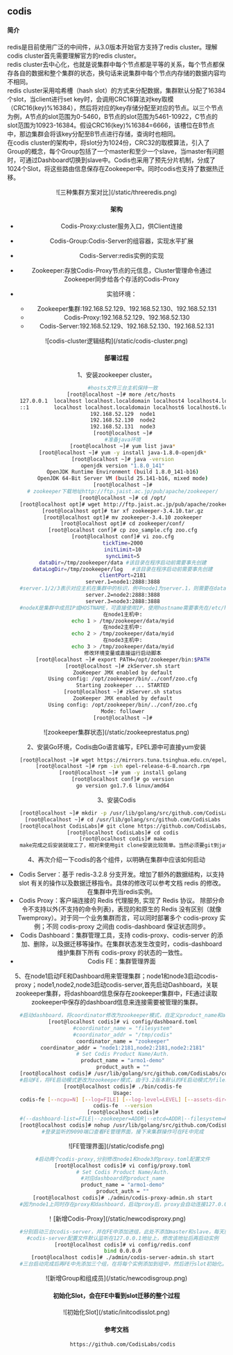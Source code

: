 ## codis

#### 简介  
redis是目前使用广泛的中间件，从3.0版本开始官方支持了redis cluster。理解codis cluster首先需要理解官方的redis cluster。  
redis cluster去中心化，也就是说集群中每个节点都是平等的关系，每个节点都保存各自的数据和整个集群的状态，换句话来说集群中每个节点内存储的数据内容均不相同。  
redis cluster采用哈希槽（hash slot）的方式来分配数据，集群默认分配了16384个slot，当client进行set key时，会调用CRC16算法对key取模（CRC16(key)%16384），然后将对应的key存储分配至对应的节点。以三个节点为例，A节点的slot范围为0-5460，B节点的slot范围为5461-10922，C节点的slot范围为10923-16384。假设CRC16(key)%16384=6666，该槽位在B节点中，那边集群会将该key分配至B节点进行存储，查询时也相同。  
在codis cluster的架构中，将slot分为1024份，CRC32的取模算法，引入了Group的概念，每个Group包括了一个master和至少一个slave，当master有问题时，可通过Dashboard切换到slave中。Codis也采用了预先分片机制，分成了1024个Slot，将这些路由信息保存在Zookeeper中。同时codis也支持了数据热迁移。  

<div align=center>![三种集群方案对比](/static/threeredis.png)  

#### 架构
* Codis-Proxy:cluster服务入口，供Client连接
* Codis-Group:Codis-Server的组容器，实现水平扩展
* Codis-Server:redis实例的实现
* Zookeeper:存放Codis-Proxy节点的元信息，Cluster管理命令通过Zookeeper同步给各个存活的Codis-Proxy

* 实验环境：
	* Zookeeper集群:192.168.52.129、192.168.52.130、192.168.52.131
	* Codis-Proxy:192.168.52.129、192.168.52.130
	* Codis-Server:192.168.52.129、192.168.52.130、192.168.52.131

<div align=center>![codis-cluster逻辑结构](/static/codis-cluster.png)  

#### 部署过程
1、安装zookeeper cluster。  
```bash  
	#hosts文件三台主机保持一致
	[root@localhost ~]# more /etc/hosts 
	127.0.0.1  localhost localhost.localdomain localhost4 localhost4.localdomain4
	::1        localhost localhost.localdomain localhost6 localhost6.localdomain6
	192.168.52.129	node1
	192.168.52.130	node2
	192.168.52.131	node3
	[root@localhost ~]#
	#准备java环境
	[root@localhost ~]# yum list java*
	[root@localhost ~]# yum -y install java-1.8.0-openjdk*
	[root@localhost ~]# java -version
	openjdk version "1.8.0_141"
	OpenJDK Runtime Environment (build 1.8.0_141-b16)
	OpenJDK 64-Bit Server VM (build 25.141-b16, mixed mode)
	[root@localhost ~]#
	# zookeeper下载地址http://ftp.jaist.ac.jp/pub/apache/zookeeper/
	[root@localhost ~]# cd /opt/
	[root@localhost opt]# wget http://ftp.jaist.ac.jp/pub/apache/zookeeper/zookeeper-3.4.10/zookeeper-3.4.10.tar.gz
	[root@localhost opt]# tar xf zookeeper-3.4.10.tar.gz
	[root@localhost opt]# mv zookeeper-3.4.10 zookeeper
	[root@localhost opt]# cd zookeeper/conf/
	[root@localhost conf]# cp zoo_sample.cfg zoo.cfg
	[root@localhost conf]# vi zoo.cfg
	tickTime=2000
	initLimit=10
	syncLimit=5
	dataDir=/tmp/zookeeper/data	#该目录在程序启动前需要事先创建
	dataLogDir=/tmp/zookeeper/log	#该目录在程序启动前需要事先创建
	clientPort=2181
	server.1=node1:2888:3888
	#server.1/2/3表示对应主机在集群中的标识，例中node1为server.1，则需要在data目录下创建myid文件，并且文件内容为2。data路径在上面定义为/tmp/zookeeper/data
	server.2=node2:2888:3888
	server.3=node3:2888:3888
	#nodeX是集群中成员IP或HOSTNAME，可直接使用IP，使用hostname需要事先在/etc/hosts中定义。其中2888端口为leader和follower的通信端口；3888为集群刚启动时或leader挂掉之后重新进行新的选举的通信端口
	在node1主机中:
	echo 1 > /tmp/zookeeper/data/myid
	在node2主机中:
	echo 2 > /tmp/zookeeper/data/myid
	在node3主机中:
	echo 3 > /tmp/zookeeper/data/myid
	修改环境变量或直接运行启动脚本
	[root@localhost ~]# export PATH=/opt/zookeeper/bin:$PATH
	[root@localhost ~]# zkServer.sh start
	ZooKeeper JMX enabled by default
	Using config: /opt/zookeeper/bin/../conf/zoo.cfg
	Starting zookeeper ... STARTED
	[root@localhost ~]# zkServer.sh status
	ZooKeeper JMX enabled by default
	Using config: /opt/zookeeper/bin/../conf/zoo.cfg
	Mode: follower
	[root@localhost ~]#
```
<div align=center>![zookeeper集群状态](/static/zookeeprestatus.png) 

2、安装Go环境，Codis由Go语言编写，EPEL源中可直接yum安装
```bash
	[root@localhost ~]# wget https://mirrors.tuna.tsinghua.edu.cn/epel/6/x86_64/epel-release-6-8.noarch.rpm
	[root@localhost ~]# rpm -ivh epel-release-6-8.noarch.rpm
	[root@localhost ~]# yum -y install golang
	[root@localhost conf]# go version
	go version go1.7.6 linux/amd64
```
3、安装Codis
```bash
	[root@localhost ~]# mkdir -p /usr/lib/golang/src/github.com/CodisLabs
	[root@localhost ~]# cd /usr/lib/golang/src/github.com/CodisLabs
	[root@localhost CodisLabs]# git clone https://github.com/CodisLabs/codis.git -b release3.2
	[root@localhost CodisLabs]# cd codis
	[root@localhost codis]# make
	make完成之后安装就竣工了，相对来使用git clone安装比较简单。当然必须要git到java的路径下
```
4、再次介绍一下codis的各个组件，以明确在集群中应该如何启动
* Codis Server：基于 redis-3.2.8 分支开发。增加了额外的数据结构，以支持 slot 有关的操作以及数据迁移指令。具体的修改可以参考文档 redis 的修改。在集群中充当redis实例。
* Codis Proxy：客户端连接的 Redis 代理服务, 实现了 Redis 协议。 除部分命令不支持以外(不支持的命令列表)，表现的和原生的 Redis 没有区别（就像 Twemproxy）。对于同一个业务集群而言，可以同时部署多个 codis-proxy 实例；不同 codis-proxy 之间由 codis-dashboard 保证状态同步。
* Codis Dashboard：集群管理工具，支持 codis-proxy、codis-server 的添加、删除，以及据迁移等操作。在集群状态发生改变时，codis-dashboard 维护集群下所有 codis-proxy 的状态的一致性。
* Codis FE：集群管理界面  

5、在node1启动FE和Dashboard用来管理集群；node1和node3启动codis-proxy；node1,node2,node3启动codis-server,首先启动Dashboard，关联zookeeper集群，将dashboard信息保存在zookeeper集群中，FE通过读取zookeeper中保存的dashboard信息来连接需要被管理的集群。
```bash
	#启动dashboard，将coordinator修改为zookeeper模式，自定义product_name和auth
	[root@localhost codis]# vi config/dashboard.toml
	#coordinator_name = "filesystem"
	#coordinator_addr = "/tmp/codis"
	coordinator_name = "zookeeper"
	coordinator_addr = "node1:2181,node2:2181,node2:2181"
	# Set Codis Product Name/Auth.
	product_name = "armo1-demo"
	product_auth = ""
	[root@localhost codis]# /usr/lib/golang/src/github.com/CodisLabs/codis/admin/codis-dashboard-admin.sh start
	#启动FE，将FE启动模式更改为zookeeper模式，由于3.2版本默认的FE启动模式为filesystem，所以我们需要使用二进制文件手动启动
	[root@localhost codis]# ./bin/codis-fe
	Usage:
	codis-fe [--ncpu=N] [--log=FILE] [--log-level=LEVEL] [--assets-dir=PATH] [--pidfile=FILE] (--dashboard-list=FILE|--zookeeper=ADDR|--etcd=ADDR|--filesystem=ROOT) --listen=ADDR
	codis-fe  --version
	[root@localhost codis]#
	#(--dashboard-list=FILE|--zookeeper=ADDR|--etcd=ADDR|--filesystem=ROOT)默认为filesystem，需要更改为zookeeper，或者从zookeeper中拉取到本地文件中（ ./bin/codis-admin  --dashboard-list --zookeeper=XXX.XXX.XXX.XXX:2181 | tee codis.json），使用--dashboard-list=FILE指定对应信息
	[root@localhost codis]# nohup /usr/lib/golang/src/github.com/CodisLabs/codis/bin/codis-fe --ncpu=1 --log=/usr/lib/golang/src/github.com/CodisLabs/codis/log/fe.log --log-level=WARN --zookeeper=node1:2181 --listen=0.0.0.0:9090 &
	#登录监听的9090端口查看FE管理界面，接下来集群操作可在FE中完成
```

<div align=center>![FE管理界面](/static/codisfe.png)

```bash	  
	#启动两个codis-proxy,分别修改node1和node3的proxy.toml配置文件
	[root@localhost codis]# vi config/proxy.toml
	# Set Codis Product Name/Auth.
	#对应dashboard的product_name
	product_name = "armo1-demo"
	product_auth = ""
	[root@localhost codis]# ./admin/codis-proxy-admin.sh start
	#因为node1上同时存在proxy和dashboard，启动proxy后，proxy会自动连接127.0.0.1的dashboard，node3的proxy需要在FE中添加到dashboard。使用admin_addr配置参数连接。启动proxy后，尽快执行new proxy操作，默认30秒超时，超时后退出proxy进程。
```

<div align=center>！[新增Codis-Proxy](/static/newcodisproxy.png)

```bash
	#分别启动三台codis-server，并在FE中添加进组，此处不添加master和slave，每天服务器仅启动一个进程，如果需要启动m/s，使用slaveof配置即可。
	#codis-server配置文件默认监听在127.0.0.1地址上，修改该地址后再启动实例
	[root@localhost codis]# vi config/redis.conf
	bind 0.0.0.0
	[root@localhost codis]# ./admin/codis-server-admin.sh start
	#三台启动完成后再FE中先添加三个组，在将每个实例添加到组中，然后进行slot初始化。完成集群搭建。
```

<div align=center>![新增Group和组成员](/static/newcodisgroup.png)
	
#### 初始化Slot，会在FE中看到slot迁移的整个过程

<div align=center>![初始化Slot](/static/initcodisslot.png)

#### 参考文档
```
	https://github.com/CodisLabs/codis
```
